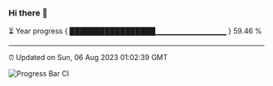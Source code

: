 ### Hi there 👋

⏳ Year progress { █████████████████▁▁▁▁▁▁▁▁▁▁▁▁▁ } 59.46 %

---

⏰ Updated on Sun, 06 Aug 2023 01:02:39 GMT

![Progress Bar CI](https://github.com/liununu/liununu/workflows/Progress%20Bar%20CI/badge.svg)

